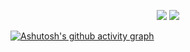 <p align = "center">
  <img src = "https://github-readme-stats.vercel.app/api?username=PiotrBlachnio&show_icons=true&theme=dracula&line_height=27&count_private=true&include_all_commits=true&hide=stars">
  <img src = "https://github-readme-stats.vercel.app/api/top-langs/?username=PiotrBlachnio&hide=vue,css,html,scss&theme=dracula">
  
  [![Ashutosh's github activity graph](https://activity-graph.herokuapp.com/graph?username=PiotrBlachnio&theme=rogue)](https://github.com/ashutosh00710/github-readme-activity-graph)
</p>
